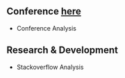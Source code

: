 
## Conference <a href="https://colab.research.google.com/github/ai-index-hai-stanford/AI-Index-2020/blob/master/VISUALIZATION/2.%20Conference/Conference.ipynb">here</a>
* Conference Analysis
## Research & Development
* Stackoverflow Analysis
